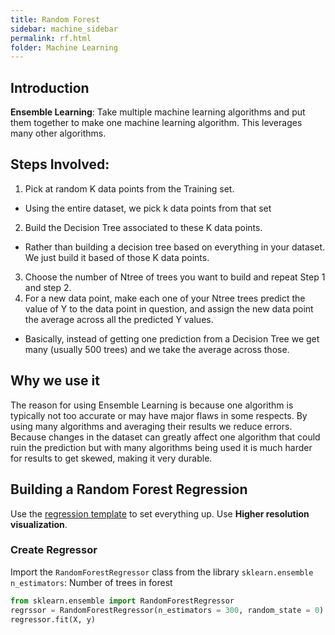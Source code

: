 ```yaml
---
title: Random Forest 
sidebar: machine_sidebar
permalink: rf.html
folder: Machine Learning
---
```


<script src="https://cdnjs.cloudflare.com/ajax/libs/mathjax/2.7.0/MathJax.js?config=TeX-AMS-MML_HTMLorMML" type="text/javascript"></script>

## Introduction

**Ensemble Learning**: Take multiple machine learning algorithms and put them together to make one machine learning algorithm. This leverages many other algorithms. 

## Steps Involved:
1. Pick at random K data points from the Training set.
- Using the entire dataset, we pick k data points from that set
2. Build the Decision Tree associated to these K data points.
- Rather than building a decision tree based on everything in your dataset. We just build it based of those K data points. 
3. Choose the number of Ntree of trees you want to build and repeat Step 1 and step 2.
4. For a new data point, make each one of your Ntree trees predict the value of Y to the data point in question, and assign the new data point the average across all the predicted Y values. 
- Basically, instead of getting one prediction from a Decision Tree we get many (usually 500 trees) and we take the average across those.

## Why we use it

The reason for using Ensemble Learning is because one algorithm is typically not too accurate or may have major flaws in some respects. By using many algorithms and averaging their results we reduce errors. Because changes in the dataset can greatly affect one algorithm that could ruin the prediction but with many algorithms being used it is much harder for results to get skewed, making it very durable.

## Building a Random Forest Regression 

Use the [regression template](/reg-template.html) to set everything up. Use **Higher resolution visualization**.

### Create Regressor

Import the `RandomForestRegressor` class from the library `sklearn.ensemble`
`n_estimators`: Number of trees in forest

~~~ python 
from sklearn.ensemble import RandomForestRegressor
regrssor = RandomForestRegressor(n_estimators = 300, random_state = 0)
regressor.fit(X, y)
~~~